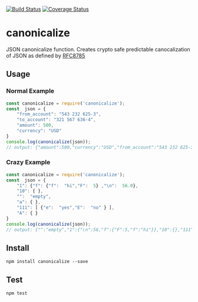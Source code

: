 [![Build Status](https://travis-ci.com/erdtman/canonicalize.svg?branch=master)](https://travis-ci.com/erdtman/canonicalize)
[![Coverage Status](https://coveralls.io/repos/github/erdtman/canonicalize/badge.svg?branch=master)](https://coveralls.io/github/erdtman/canonicalize?branch=master)
# canonicalize
JSON canonicalize function. Creates crypto safe predictable canocalization of
JSON as defined by [RFC8785](https://tools.ietf.org/html/rfc8785)
## Usage
### Normal Example
```js
const canonicalize = require('canonicalize');
const  json = {
	"from_account": "543 232 625-3",
	"to_account": "321 567 636-4",
	"amount": 500,
	"currency": "USD"
}
console.log(canonicalize(json));
// output: {"amount":500,"currency":"USD","from_account":"543 232 625-3","to_account":"321 567 636-4"}
```
### Crazy Example
```js
const canonicalize = require('canonicalize');
const  json = {
	"1": {"f": {"f":  "hi","F":  5} ,"\n":  56.0},
	"10": { },
	"":  "empty",
	"a": { },
	"111": [ {"e":  "yes","E":  "no" } ],
	"A": { }
}
console.log(canonicalize(json));
// output: {"":"empty","1":{"\n":56,"f":{"F":5,"f":"hi"}},"10":{},"111":[{"E":"no","e":"yes"}],"A":{},"a":{}}
```
## Install
```
npm install canonicalize --save
```
## Test
```
npm test
```
